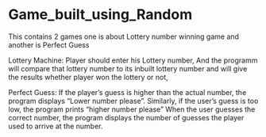 # Game_built_using_Random
This contains 2 games one is about Lottery number winning game and another is Perfect Guess

Lottery Machine:
                Player should enter his Lottery number, And the programm will compare that lottery number to its inbuilt
lottery number and will give the results whether player won the lottery or not,

Perfect Guess:
              If the player’s guess is higher than the actual number, the program displays “Lower 
number please”. Similarly, if the user’s guess is too low, the program prints “higher 
number please” When the user guesses the correct number, the program displays the 
number of guesses the player used to arrive at the number.
